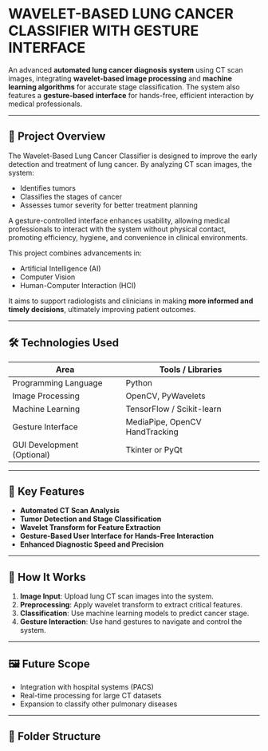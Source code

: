 # WAVELET-BASED LUNG CANCER CLASSIFIER WITH GESTURE INTERFACE
An advanced **automated lung cancer diagnosis system** using CT scan images, integrating **wavelet-based image processing** and **machine learning algorithms** for accurate stage classification. The system also features a **gesture-based interface** for hands-free, efficient interaction by medical professionals.

---

## 📌 Project Overview

The Wavelet-Based Lung Cancer Classifier is designed to improve the early detection and treatment of lung cancer. By analyzing CT scan images, the system:
- Identifies tumors
- Classifies the stages of cancer
- Assesses tumor severity for better treatment planning

A gesture-controlled interface enhances usability, allowing medical professionals to interact with the system without physical contact, promoting efficiency, hygiene, and convenience in clinical environments.

This project combines advancements in:
- Artificial Intelligence (AI)
- Computer Vision
- Human-Computer Interaction (HCI)

It aims to support radiologists and clinicians in making **more informed and timely decisions**, ultimately improving patient outcomes.

---

## 🛠️ Technologies Used

| Area                      | Tools / Libraries             |
|----------------------------|-------------------------------|
| Programming Language       | Python                        |
| Image Processing           | OpenCV, PyWavelets             |
| Machine Learning           | TensorFlow / Scikit-learn      |
| Gesture Interface          | MediaPipe, OpenCV HandTracking |
| GUI Development (Optional) | Tkinter or PyQt                |

---

## 🧠 Key Features

- **Automated CT Scan Analysis**  
- **Tumor Detection and Stage Classification**  
- **Wavelet Transform for Feature Extraction**  
- **Gesture-Based User Interface for Hands-Free Interaction**  
- **Enhanced Diagnostic Speed and Precision**

---

## 🚀 How It Works

1. **Image Input**: Upload lung CT scan images into the system.
2. **Preprocessing**: Apply wavelet transform to extract critical features.
3. **Classification**: Use machine learning models to predict cancer stage.
4. **Gesture Interaction**: Use hand gestures to navigate and control the system.

---

## 🖼️ Future Scope

- Integration with hospital systems (PACS)
- Real-time processing for large CT datasets
- Expansion to classify other pulmonary diseases

---

## 📂 Folder Structure

